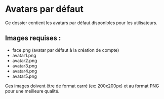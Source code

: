 # Avatars par défaut

Ce dossier contient les avatars par défaut disponibles pour les utilisateurs.

## Images requises :
- face.png (avatar par défaut à la création de compte)
- avatar1.png
- avatar2.png  
- avatar3.png
- avatar4.png
- avatar5.png

Ces images doivent être de format carré (ex: 200x200px) et au format PNG pour une meilleure qualité.
